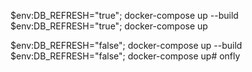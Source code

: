 $env:DB_REFRESH="true"; docker-compose up --build
$env:DB_REFRESH="true"; docker-compose up

$env:DB_REFRESH="false"; docker-compose up --build
$env:DB_REFRESH="false"; docker-compose up#   o n f l y  
 